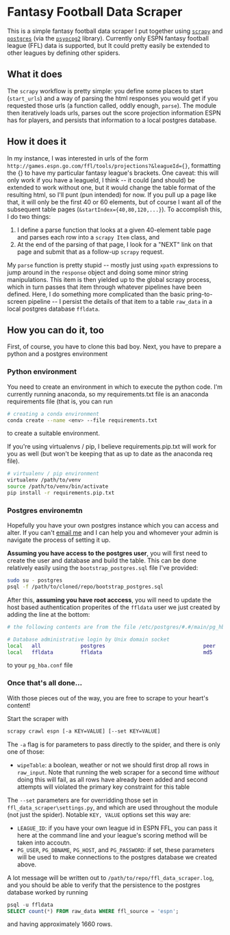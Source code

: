 # Fantasy Football Data Scraper

This is a simple fantasy football data scraper I put together using [`scrapy`](http://scrapy.org/) and [`postgres`](http://www.postgresql.org/) (via the [`psyocpg2`](http://initd.org/psycopg/) library). Currently only ESPN fantasy football league (FFL) data is supported, but It could pretty easily be extended to other leagues by defining other spiders.


## What it does

The `scrapy` workflow is pretty simple: you define some places to start (`start_urls`) and a way of parsing the html responses you would get if you requested those urls (a function called, oddly enough, `parse`). The module then iteratively loads urls, parses out the score projection information ESPN has for players, and persists that information to a local postgres database.


## How it does it

In my instance, I was interested in urls of the form `http://games.espn.go.com/ffl/tools/projections?&leagueId={}`, formatting the {} to have my particular fantasy league's brackets. One caveat: this will only work if you have a leagueId, I think -- it could (and should) be extended to work without one, but it would change the table format of the resulting html, so I'll punt (pun intended) for now. If you pull up a page like that, it will only be the first 40 or 60 elements, but of course I want all of the subsequent table pages (`&startIndex={40,80,120,...}`). To accomplish this, I do two things:

1. I define a parse function that looks at a given 40-element table page and parses each row into a `scrapy Item` class, and
2. At the end of the parsing of that page, I look for a "NEXT" link on that page and submit that as a follow-up `scrapy` request.

My `parse` function is pretty stupid -- mostly just using `xpath` expressions to jump around in the `response` object and doing some minor string manipulations. This item is then yielded up to the global scrapy process, which in turn passes that item through whatever pipelines have been defined. Here, I do something more complicated than the basic pring-to-screen pipeline -- I persist the details of that item to a table `raw_data` in a local postgres database `ffldata`.


## How you can do it, too

First, of course, you have to clone this bad boy. Next, you have to prepare a python and a postgres environment


### Python environment

You need to create an environment in which to execute the python code. I'm currently running anaconda, so my requirements.txt file is an anaconda requirements file (that is, you can run

```bash
# creating a conda environment
conda create --name <env> --file requirements.txt
```

to create a suitable environment.

If you're using virtualenvs / pip, I believe requirements.pip.txt will work for you as well (but won't be keeping that as up to date as the anaconda req file).
```bash
# virtualenv / pip environment
virtualenv /path/to/venv
source /path/to/venv/bin/activate
pip install -r requirements.pip.txt
```


### Postgres environemtn

Hopefully you have your own postgres instance which you can access and alter. If you can't [email me](mailto:r.zach.lamberty@gmail.com) and I can help you and whomever your admin is navigate the process of setting it up.

**Assuming you have access to the postgres user**, you will first need to create the user and database and build the table. This can be done relatively easily using the `bootstrap_postgres.sql` file I've provided:
```bash
sudo su - postgres
psql -f /path/to/cloned/repo/bootstrap_postgres.sql
```

After this, **assuming you have root acccess**, you will need to update the host based authentication properites of the `ffldata` user we just created by adding the line at the bottom:
```bash
# the following contents are from the file /etc/postgres/#.#/main/pg_hba.conf

# Database administrative login by Unix domain socket
local   all             postgres                                peer
local   ffldata         ffldata                                 md5
```
to your `pg_hba.conf` file


### Once that's all done...

With those pieces out of the way, you are free to scrape to your heart's content!

Start the scraper with
```bash
scrapy crawl espn [-a KEY=VALUE] [--set KEY=VALUE]
```

The `-a` flag is for parameters to pass directly to the spider, and there is only one of those:

+ `wipeTable`: a boolean, weather or not we should first drop all rows in `raw_input`. Note that running the web scraper for a second time *without* doing this
will fail, as all rows have already been added and second attempts will violated the primary key constraint for this table

The `--set` parameters are for overridding those set in `ffl_data_scraper\settings.py`, and which are used throughout the module (not just the spider). Notable `KEY, VALUE` options set this way are:

+ `LEAGUE_ID`: if you have your own league id in ESPN FFL, you can pass it here at the command line and your league's scoring method will be taken into accoutn.
+ `PG_USER`, `PG_DBNAME`, `PG_HOST`, and `PG_PASSWORD`: if set, these parameters will be used to make connections to the postgres database we created above.

A lot message will be written out to `/path/to/repo/ffl_data_scraper.log`, and you should be able to verify that the persistence to the postgres database worked by running

```sql
psql -u ffldata
SELECT count(*) FROM raw_data WHERE ffl_source = 'espn';
```

and having approximately 1660 rows.
